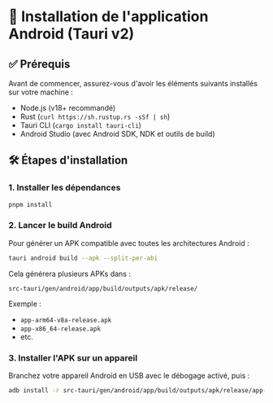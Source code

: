 # 📱 Installation de l'application Android (Tauri v2)

## ✅ Prérequis

Avant de commencer, assurez-vous d'avoir les éléments suivants installés sur votre machine :

- Node.js (v18+ recommandé)
- Rust (`curl https://sh.rustup.rs -sSf | sh`)
- Tauri CLI (`cargo install tauri-cli`)
- Android Studio (avec Android SDK, NDK et outils de build)

## 🛠 Étapes d'installation

### 1. Installer les dépendances

```bash
pnpm install
```

### 2. Lancer le build Android

Pour générer un APK compatible avec toutes les architectures Android :

```bash
tauri android build --apk --split-per-abi
```

Cela générera plusieurs APKs dans :

```
src-tauri/gen/android/app/build/outputs/apk/release/
```

Exemple :
- `app-arm64-v8a-release.apk`
- `app-x86_64-release.apk`
- etc.

### 3. Installer l'APK sur un appareil

Branchez votre appareil Android en USB avec le débogage activé, puis :

```bash
adb install -r src-tauri/gen/android/app/build/outputs/apk/release/app-arm64-v8a-release.apk
```